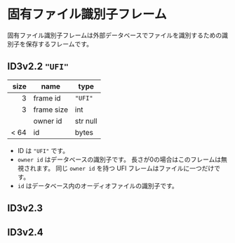 # 固有ファイル識別子フレーム

固有ファイル識別子フレームは外部データベースでファイルを識別するための識別子を保存するフレームです。

## ID3v2.2 `"UFI"`

| size | name | type |
| ---: | --- | --- |
| 3 | frame id | `"UFI"` |
| 3 | frame size | int |
|   | owner id | str null |
| < 64 | id | bytes |

- ID は `"UFI"` です。
- `owner id` はデータベースの識別子です。
  長さが0の場合はこのフレームは無視されます。
  同じ `owner id` を持つ UFI フレームはファイルに一つだけです。
- `id` はデータベース内のオーディオファイルの識別子です。

## ID3v2.3
## ID3v2.4
